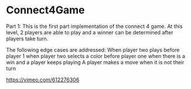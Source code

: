 # Connect4Game
Part 1:
This is the first part implementation of the connect 4 game. At this level, 2 players are able to play and a winner can be 
determined after players take turn.

The following edge cases are addressed:
When player two plays before player 1
when player two selects a color before player one
when there is a win and a player keeps playing
A player makes a move when it is not their turn

https://vimeo.com/612276306
